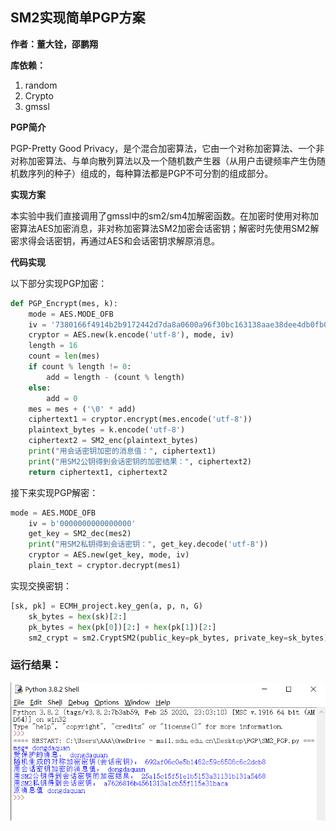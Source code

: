 ## SM2实现简单PGP方案

**作者：董大铨，邵鹏翔**

**库依赖：**

1. random
2. Crypto
3. gmssl

**PGP简介**

PGP-Pretty Good Privacy，是个混合加密算法，它由一个对称加密算法、一个非对称加密算法、与单向散列算法以及一个随机数产生器（从用户击键频率产生伪随机数序列的种子）组成的，每种算法都是PGP不可分割的组成部分。

**实现方案**

本实验中我们直接调用了gmssl中的sm2/sm4加解密函数。在加密时使用对称加密算法AES加密消息，非对称加密算法SM2加密会话密钥；解密时先使用SM2解密求得会话密钥，再通过AES和会话密钥求解原消息。

**代码实现**

以下部分实现PGP加密：

```python
def PGP_Encrypt(mes, k):
    mode = AES.MODE_OFB
    iv = '7380166f4914b2b9172442d7da8a0600a96f30bc163138aae38dee4db0fb0e4e'
    cryptor = AES.new(k.encode('utf-8'), mode, iv)
    length = 16
    count = len(mes)
    if count % length != 0:
        add = length - (count % length)
    else:
        add = 0
    mes = mes + ('\0' * add)
    ciphertext1 = cryptor.encrypt(mes.encode('utf-8'))
    plaintext_bytes = k.encode('utf-8')
    ciphertext2 = SM2_enc(plaintext_bytes)
    print("用会话密钥加密的消息值：", ciphertext1)
    print("用SM2公钥得到会话密钥的加密结果：", ciphertext2)
    return ciphertext1, ciphertext2
```

接下来实现PGP解密：

```python
mode = AES.MODE_OFB
    iv = b'0000000000000000'
    get_key = SM2_dec(mes2)
    print("用SM2私钥得到会话密钥：", get_key.decode('utf-8'))
    cryptor = AES.new(get_key, mode, iv)
    plain_text = cryptor.decrypt(mes1)
```

实现交换密钥：

```python
[sk, pk] = ECMH_project.key_gen(a, p, n, G)
    sk_bytes = hex(sk)[2:]
    pk_bytes = hex(pk[0])[2:] + hex(pk[1])[2:]
    sm2_crypt = sm2.CryptSM2(public_key=pk_bytes, private_key=sk_bytes)
```

### 运行结果：

![](1.png)